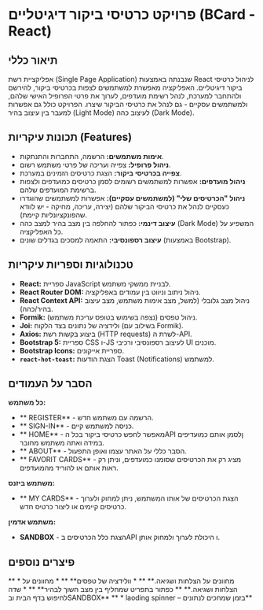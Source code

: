 # פרויקט כרטיסי ביקור דיגיטליים (BCard - React)

## תיאור כללי

אפליקציית רשת (Single Page Application) שנבנתה באמצעות React לניהול כרטיסי ביקור דיגיטליים. האפליקציה מאפשרת למשתמשים לצפות בכרטיסי ביקור, להירשם ולהתחבר למערכת, לנהל רשימת מועדפים, לערוך את פרטי הפרופיל האישי שלהם, ולמשתמשים עסקיים - גם לנהל את כרטיסי הביקור שיצרו. הפרויקט כולל גם אפשרות למעבר בין עיצוב בהיר (Light Mode) לעיצוב כהה (Dark Mode).

## תכונות עיקריות (Features)

- **אימות משתמשים:** הרשמה, התחברות והתנתקות.
- **ניהול פרופיל:** צפייה ועריכה של פרטי משתמש רשום.
- **צפייה בכרטיסי ביקור:** הצגת כרטיסים הזמינים במערכת.
- **ניהול מועדפים:** אפשרות למשתמשים רשומים לסמן כרטיסים כמועדפים ולצפות ברשימת המועדפים שלהם.
- **ניהול "הכרטיסים שלי" (למשתמשים עסקיים):** אפשרות למשתמשים שהוגדרו כעסקיים לנהל את כרטיסי הביקור שלהם (יצירה, עריכה, מחיקה - יש לוודא שהפונקציונליות קיימת).
- **עיצוב דינמי:** כפתור להחלפה בין מצב בהיר למצב כהה (Dark Mode) המשפיע על כל האפליקציה.
- **עיצוב רספונסיבי:** התאמה למסכים בגדלים שונים (באמצעות Bootstrap).

## טכנולוגיות וספריות עיקריות

- **React:** ספריית JavaScript לבניית ממשקי משתמש.
- **React Router DOM:** ניהול ניתוב וניווט בין עמודים באפליקציה.
- **React Context API:** ניהול מצב גלובלי (למשל, מצב אימות משתמש, מצב עיצוב בהיר/כהה).
- **Formik:** ניהול טפסים (נצפה בשימוש בטופס עריכת משתמש).
- **Joi:** ולידציה של נתונים בצד הלקוח (בשילוב עם Formik).
- **Axios:** ביצוע בקשות רשת (HTTP requests) לשרת ה-API.
- **Bootstrap 5:** ספריית CSS ו-JS לעיצוב רספונסיבי ורכיבי UI מוכנים.
- **Bootstrap Icons:** ספריית אייקונים.
- **`react-hot-toast`:** הצגת הודעות Toast (Notifications) למשתמש.

## הסבר על העמודים

**כל משתמש:**

- ** REGISTER** - הרשמה עם משתמש חדש.
- ** SIGN-IN** - כניסה למשתמש קיים.
- ** HOME** - מאפשר לחפש כרטיסי ביקור בכל הAPI ןלסמן אותם כמועדיפים במידה ואתה משתמש מחובר.
- ** ABOUT** - הסבר כללי על האתר עצמו ואופן התפעול.
- ** FAVORIT CARDS** - מציג רק את הכרטיסים שסומנו כמועדפים, וניתן רק ראות אותם או להוריד מהמועדפים.

**משתמש ביזנס:**

- ** MY CARDS** - הצגת הכרטיסים של אותו המשתמש, ניתן למחוק ולערוך כרטיסים קיימים או ליצור כרטיס חדש.

**משתמש אדמין:**

- **SANDBOX** - הצגת כלל הכרטיסים בAPI ו היכולת לערוך ולמחוק אותן.

## פיצרים נוספים

** \* מחוונים על הצלחות ושגיאה.**
** \* וולידציה של טפסים**
** \* מחוונים על הצלחות ושגיאה.**
** כפתור בתפריט שמחליף בין מצב חשוך לבהיר**
** \* שדה לחיפוש בדף הבית ובSANDBOX**
** \* laoding spinner – בזמן שמחכים לנתונים**
